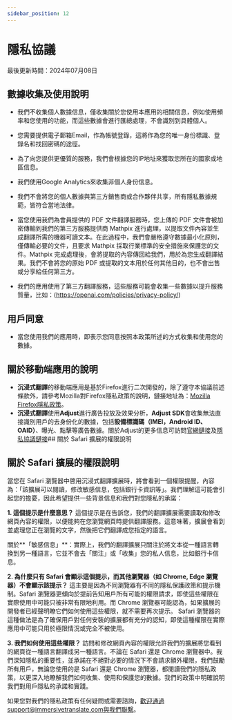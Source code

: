 ```yaml
---
sidebar_position: 12
---
```


# 隱私協議

最後更新時間：2024年07月08日

## 數據收集及使用說明

- 我們不收集個人數據信息，僅收集關於您使用本應用的相關信息，例如使用頻率和您使用的功能，而這些數據會進行匯總處理，不會識別到具體個人。
- 您需要提供電子郵箱Email，作為帳號登錄，這將作為您的唯一身份標識、登錄名和找回密碼的途徑。
- 為了向您提供更優質的服務，我們會根據您的IP地址來獲取您所在的國家或地區信息。
- 我們使用Google Analytics來收集非個人身份信息。

- 我們不會將您的個人數據與第三方銷售商或合作夥伴共享，所有隱私數據規範，皆符合當地法律。
- 當您使用我們為會員提供的 PDF 文件翻譯服務時，您上傳的 PDF 文件會被加密傳輸到我們的第三方服務提供商 Mathpix 進行處理，以提取文件內容並生成翻譯所需的機器可讀文本。在此過程中，我們會嚴格遵守數據最小化原則，僅傳輸必要的文件，且要求 Mathpix 採取行業標準的安全措施來保護您的文件。Mathpix 完成處理後，會將提取的內容傳回給我們，用於為您生成翻譯結果。我們不會將您的原始 PDF 或提取的文本用於任何其他目的，也不會出售或分享給任何第三方。
- 我們的應用使用了第三方翻譯服務，這些服務可能會收集一些數據以提升服務質量，比如：(https://openai.com/policies/privacy-policy/)

## 用戶同意

- 當您使用我們的應用時，即表示您同意按照本政策所述的方式收集和使用您的數據。

## 關於移動端應用的說明

- **沉浸式翻譯**的移動端應用是基於Firefox進行二次開發的，除了遵守本協議前述條款外，請參考Mozilla對Firefox隱私政策的說明，鏈接地址為：[Mozilla Firefox隱私政策](https://www.mozilla.org/zh-CN/privacy/firefox/)。
- **沉浸式翻譯**使用**Adjust**進行廣告投放及效果分析，**Adjust SDK**會收集無法直接識別用戶的去身份化的數據，包括**設備標識碼（IMEI，Android ID、OAID）**、曝光、點擊等廣告數據。關於Adjust的更多信息可訪問[官網鏈接](https://www.adjust.com/)及[隱私協議鏈接](https://www.adjust.com/terms/privacy-policy/)## 關於 Safari 擴展的權限說明

## 關於 Safari 擴展的權限說明
當您在 Safari 瀏覽器中啓用沉浸式翻譯擴展時，將會看到一個權限提醒，內容為：「該擴展可以閱讀，修改敏感信息，包括銀行卡資訊等」。我們理解這可能會引起您的擔憂，因此希望提供一些背景信息和我們對您隱私的承諾：

**1. 這個提示是什麼意思？**
這個提示是在告訴您，我們的翻譯擴展需要讀取和修改網頁內容的權限，以便能夠在您瀏覽網頁時提供翻譯服務。這意味著，擴展會看到並處理您正在瀏覽的文字，然後把它們翻譯成您指定的語言。

關於**「敏感信息」**：實際上，我們的翻譯擴展只關注於將文本從一種語言轉換到另一種語言，它並不會去「關注」或「收集」您的私人信息，比如銀行卡信息。

**2. 為什麼只有 Safari 會顯示這個提示，而其他瀏覽器（如 Chrome, Edge 瀏覽器）不會顯示該提示？**
這主要是因為不同瀏覽器有不同的隱私保護政策和提示機制。Safari 瀏覽器更傾向於提前告知用戶所有可能的權限請求，即使這些權限在實際使用中可能只被非常有限地利用。而 Chrome 瀏覽器可能認為，如果擴展的開發者已經聲明瞭它們如何使用這些權限，就不需要再次提示。
Safari 瀏覽器的這種做法是為了確保用戶對任何安裝的擴展都有充分的認知，即使這種權限在實際應用中可能只用於極限情況或完全不被使用。

**3. 我們如何使用這些權限？**
訪問和修改網頁內容的權限允許我們的擴展將您看到的網頁從一種語言翻譯成另一種語言。不論在 Safari 還是 Chrome 瀏覽器中。我們深知隱私的重要性，並承諾在不絕對必要的情況下不會請求額外權限，我們鼓勵所有用戶，無論您使用的是 Safari 還是 Chrome 瀏覽器，都閱讀我們的隱私政策，以更深入地瞭解我們如何收集、使用和保護您的數據。我們的政策中明確說明我們對用戶隱私的承諾和實踐。

如果您對我們的隱私政策有任何疑問或需要諮詢，歡迎通過support@immersivetranslate.com與我們聯繫。
